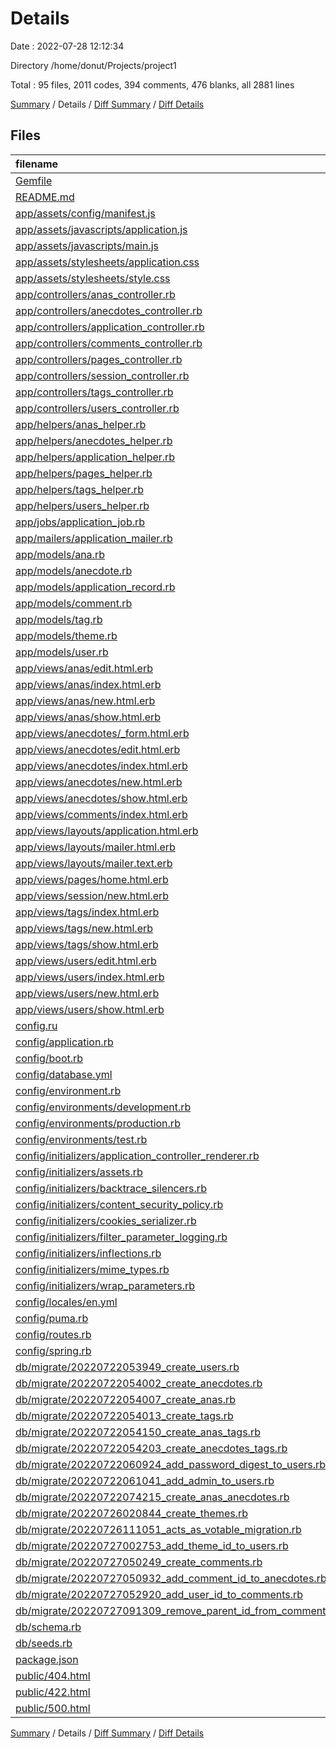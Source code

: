 # Details

Date : 2022-07-28 12:12:34

Directory /home/donut/Projects/project1

Total : 95 files,  2011 codes, 394 comments, 476 blanks, all 2881 lines

[Summary](results.md) / Details / [Diff Summary](diff.md) / [Diff Details](diff-details.md)

## Files
| filename | language | code | comment | blank | total |
| :--- | :--- | ---: | ---: | ---: | ---: |
| [Gemfile](/Gemfile) | Gemfile | 26 | 18 | 11 | 55 |
| [README.md](/README.md) | Markdown | 13 | 0 | 12 | 25 |
| [app/assets/config/manifest.js](/app/assets/config/manifest.js) | JavaScript | 0 | 3 | 1 | 4 |
| [app/assets/javascripts/application.js](/app/assets/javascripts/application.js) | JavaScript | 0 | 15 | 0 | 15 |
| [app/assets/javascripts/main.js](/app/assets/javascripts/main.js) | JavaScript | 36 | 2 | 7 | 45 |
| [app/assets/stylesheets/application.css](/app/assets/stylesheets/application.css) | CSS | 0 | 15 | 1 | 16 |
| [app/assets/stylesheets/style.css](/app/assets/stylesheets/style.css) | CSS | 520 | 18 | 108 | 646 |
| [app/controllers/anas_controller.rb](/app/controllers/anas_controller.rb) | Ruby | 36 | 0 | 10 | 46 |
| [app/controllers/anecdotes_controller.rb](/app/controllers/anecdotes_controller.rb) | Ruby | 58 | 0 | 11 | 69 |
| [app/controllers/application_controller.rb](/app/controllers/application_controller.rb) | Ruby | 13 | 0 | 4 | 17 |
| [app/controllers/comments_controller.rb](/app/controllers/comments_controller.rb) | Ruby | 35 | 4 | 12 | 51 |
| [app/controllers/pages_controller.rb](/app/controllers/pages_controller.rb) | Ruby | 16 | 0 | 0 | 16 |
| [app/controllers/session_controller.rb](/app/controllers/session_controller.rb) | Ruby | 18 | 6 | 3 | 27 |
| [app/controllers/tags_controller.rb](/app/controllers/tags_controller.rb) | Ruby | 10 | 0 | 3 | 13 |
| [app/controllers/users_controller.rb](/app/controllers/users_controller.rb) | Ruby | 40 | 0 | 10 | 50 |
| [app/helpers/anas_helper.rb](/app/helpers/anas_helper.rb) | Ruby | 2 | 0 | 1 | 3 |
| [app/helpers/anecdotes_helper.rb](/app/helpers/anecdotes_helper.rb) | Ruby | 2 | 0 | 1 | 3 |
| [app/helpers/application_helper.rb](/app/helpers/application_helper.rb) | Ruby | 2 | 0 | 1 | 3 |
| [app/helpers/pages_helper.rb](/app/helpers/pages_helper.rb) | Ruby | 2 | 0 | 1 | 3 |
| [app/helpers/tags_helper.rb](/app/helpers/tags_helper.rb) | Ruby | 2 | 0 | 1 | 3 |
| [app/helpers/users_helper.rb](/app/helpers/users_helper.rb) | Ruby | 2 | 0 | 1 | 3 |
| [app/jobs/application_job.rb](/app/jobs/application_job.rb) | Ruby | 2 | 0 | 1 | 3 |
| [app/mailers/application_mailer.rb](/app/mailers/application_mailer.rb) | Ruby | 4 | 0 | 1 | 5 |
| [app/models/ana.rb](/app/models/ana.rb) | Ruby | 5 | 0 | 1 | 6 |
| [app/models/anecdote.rb](/app/models/anecdote.rb) | Ruby | 8 | 0 | 4 | 12 |
| [app/models/application_record.rb](/app/models/application_record.rb) | Ruby | 3 | 0 | 1 | 4 |
| [app/models/comment.rb](/app/models/comment.rb) | Ruby | 4 | 0 | 1 | 5 |
| [app/models/tag.rb](/app/models/tag.rb) | Ruby | 5 | 0 | 1 | 6 |
| [app/models/theme.rb](/app/models/theme.rb) | Ruby | 3 | 1 | 1 | 5 |
| [app/models/user.rb](/app/models/user.rb) | Ruby | 9 | 0 | 2 | 11 |
| [app/views/anas/edit.html.erb](/app/views/anas/edit.html.erb) | erb | 2 | 0 | 1 | 3 |
| [app/views/anas/index.html.erb](/app/views/anas/index.html.erb) | erb | 22 | 0 | 2 | 24 |
| [app/views/anas/new.html.erb](/app/views/anas/new.html.erb) | erb | 10 | 0 | 4 | 14 |
| [app/views/anas/show.html.erb](/app/views/anas/show.html.erb) | erb | 27 | 0 | 1 | 28 |
| [app/views/anecdotes/_form.html.erb](/app/views/anecdotes/_form.html.erb) | erb | 14 | 0 | 4 | 18 |
| [app/views/anecdotes/edit.html.erb](/app/views/anecdotes/edit.html.erb) | erb | 2 | 0 | 1 | 3 |
| [app/views/anecdotes/index.html.erb](/app/views/anecdotes/index.html.erb) | erb | 48 | 0 | 3 | 51 |
| [app/views/anecdotes/new.html.erb](/app/views/anecdotes/new.html.erb) | erb | 4 | 0 | 1 | 5 |
| [app/views/anecdotes/show.html.erb](/app/views/anecdotes/show.html.erb) | erb | 70 | 0 | 4 | 74 |
| [app/views/comments/index.html.erb](/app/views/comments/index.html.erb) | erb | 23 | 0 | 4 | 27 |
| [app/views/layouts/application.html.erb](/app/views/layouts/application.html.erb) | erb | 36 | 1 | 4 | 41 |
| [app/views/layouts/mailer.html.erb](/app/views/layouts/mailer.html.erb) | erb | 11 | 1 | 2 | 14 |
| [app/views/layouts/mailer.text.erb](/app/views/layouts/mailer.text.erb) | erb | 1 | 0 | 1 | 2 |
| [app/views/pages/home.html.erb](/app/views/pages/home.html.erb) | erb | 110 | 0 | 11 | 121 |
| [app/views/session/new.html.erb](/app/views/session/new.html.erb) | erb | 13 | 0 | 3 | 16 |
| [app/views/tags/index.html.erb](/app/views/tags/index.html.erb) | erb | 9 | 0 | 2 | 11 |
| [app/views/tags/new.html.erb](/app/views/tags/new.html.erb) | erb | 2 | 0 | 1 | 3 |
| [app/views/tags/show.html.erb](/app/views/tags/show.html.erb) | erb | 17 | 0 | 1 | 18 |
| [app/views/users/edit.html.erb](/app/views/users/edit.html.erb) | erb | 24 | 0 | 3 | 27 |
| [app/views/users/index.html.erb](/app/views/users/index.html.erb) | erb | 5 | 0 | 2 | 7 |
| [app/views/users/new.html.erb](/app/views/users/new.html.erb) | erb | 23 | 3 | 0 | 26 |
| [app/views/users/show.html.erb](/app/views/users/show.html.erb) | erb | 6 | 0 | 1 | 7 |
| [config.ru](/config.ru) | Ruby | 2 | 1 | 3 | 6 |
| [config/application.rb](/config/application.rb) | Ruby | 16 | 12 | 6 | 34 |
| [config/boot.rb](/config/boot.rb) | Ruby | 3 | 0 | 2 | 5 |
| [config/database.yml](/config/database.yml) | YAML | 15 | 61 | 10 | 86 |
| [config/environment.rb](/config/environment.rb) | Ruby | 2 | 2 | 2 | 6 |
| [config/environments/development.rb](/config/environments/development.rb) | Ruby | 23 | 20 | 16 | 59 |
| [config/environments/production.rb](/config/environments/production.rb) | Ruby | 21 | 42 | 24 | 87 |
| [config/environments/test.rb](/config/environments/test.rb) | Ruby | 15 | 18 | 11 | 44 |
| [config/initializers/application_controller_renderer.rb](/config/initializers/application_controller_renderer.rb) | Ruby | 0 | 7 | 2 | 9 |
| [config/initializers/assets.rb](/config/initializers/assets.rb) | Ruby | 2 | 9 | 4 | 15 |
| [config/initializers/backtrace_silencers.rb](/config/initializers/backtrace_silencers.rb) | Ruby | 0 | 5 | 3 | 8 |
| [config/initializers/content_security_policy.rb](/config/initializers/content_security_policy.rb) | Ruby | 0 | 20 | 6 | 26 |
| [config/initializers/cookies_serializer.rb](/config/initializers/cookies_serializer.rb) | Ruby | 1 | 3 | 2 | 6 |
| [config/initializers/filter_parameter_logging.rb](/config/initializers/filter_parameter_logging.rb) | Ruby | 1 | 2 | 2 | 5 |
| [config/initializers/inflections.rb](/config/initializers/inflections.rb) | Ruby | 0 | 14 | 3 | 17 |
| [config/initializers/mime_types.rb](/config/initializers/mime_types.rb) | Ruby | 0 | 3 | 2 | 5 |
| [config/initializers/wrap_parameters.rb](/config/initializers/wrap_parameters.rb) | Ruby | 3 | 8 | 4 | 15 |
| [config/locales/en.yml](/config/locales/en.yml) | YAML | 2 | 30 | 2 | 34 |
| [config/puma.rb](/config/puma.rb) | Ruby | 6 | 25 | 7 | 38 |
| [config/routes.rb](/config/routes.rb) | Ruby | 16 | 0 | 3 | 19 |
| [config/spring.rb](/config/spring.rb) | Ruby | 6 | 0 | 1 | 7 |
| [db/migrate/20220722053949_create_users.rb](/db/migrate/20220722053949_create_users.rb) | Ruby | 8 | 0 | 1 | 9 |
| [db/migrate/20220722054002_create_anecdotes.rb](/db/migrate/20220722054002_create_anecdotes.rb) | Ruby | 12 | 0 | 1 | 13 |
| [db/migrate/20220722054007_create_anas.rb](/db/migrate/20220722054007_create_anas.rb) | Ruby | 11 | 0 | 1 | 12 |
| [db/migrate/20220722054013_create_tags.rb](/db/migrate/20220722054013_create_tags.rb) | Ruby | 9 | 0 | 1 | 10 |
| [db/migrate/20220722054150_create_anas_tags.rb](/db/migrate/20220722054150_create_anas_tags.rb) | Ruby | 8 | 0 | 1 | 9 |
| [db/migrate/20220722054203_create_anecdotes_tags.rb](/db/migrate/20220722054203_create_anecdotes_tags.rb) | Ruby | 8 | 0 | 1 | 9 |
| [db/migrate/20220722060924_add_password_digest_to_users.rb](/db/migrate/20220722060924_add_password_digest_to_users.rb) | Ruby | 5 | 0 | 1 | 6 |
| [db/migrate/20220722061041_add_admin_to_users.rb](/db/migrate/20220722061041_add_admin_to_users.rb) | Ruby | 5 | 0 | 1 | 6 |
| [db/migrate/20220722074215_create_anas_anecdotes.rb](/db/migrate/20220722074215_create_anas_anecdotes.rb) | Ruby | 8 | 0 | 1 | 9 |
| [db/migrate/20220726020844_create_themes.rb](/db/migrate/20220726020844_create_themes.rb) | Ruby | 9 | 0 | 2 | 11 |
| [db/migrate/20220726111051_acts_as_votable_migration.rb](/db/migrate/20220726111051_acts_as_votable_migration.rb) | Ruby | 17 | 0 | 6 | 23 |
| [db/migrate/20220727002753_add_theme_id_to_users.rb](/db/migrate/20220727002753_add_theme_id_to_users.rb) | Ruby | 6 | 0 | 1 | 7 |
| [db/migrate/20220727050249_create_comments.rb](/db/migrate/20220727050249_create_comments.rb) | Ruby | 10 | 0 | 1 | 11 |
| [db/migrate/20220727050932_add_comment_id_to_anecdotes.rb](/db/migrate/20220727050932_add_comment_id_to_anecdotes.rb) | Ruby | 5 | 0 | 1 | 6 |
| [db/migrate/20220727052920_add_user_id_to_comments.rb](/db/migrate/20220727052920_add_user_id_to_comments.rb) | Ruby | 5 | 0 | 1 | 6 |
| [db/migrate/20220727091309_remove_parent_id_from_comments.rb](/db/migrate/20220727091309_remove_parent_id_from_comments.rb) | Ruby | 5 | 0 | 1 | 6 |
| [db/schema.rb](/db/schema.rb) | Ruby | 74 | 12 | 14 | 100 |
| [db/seeds.rb](/db/seeds.rb) | Ruby | 130 | 10 | 38 | 178 |
| [package.json](/package.json) | JSON | 5 | 0 | 1 | 6 |
| [public/404.html](/public/404.html) | HTML | 61 | 1 | 6 | 68 |
| [public/422.html](/public/422.html) | HTML | 61 | 1 | 6 | 68 |
| [public/500.html](/public/500.html) | HTML | 60 | 1 | 6 | 67 |

[Summary](results.md) / Details / [Diff Summary](diff.md) / [Diff Details](diff-details.md)